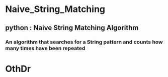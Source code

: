 # Naive_String_Matching
## python : Naive String Matching Algorithm
### An algorithm that searches for a String pattern and counts how many times have been repeated

# OthDr 
